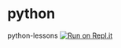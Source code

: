 # python
python-lessons
[![Run on Repl.it](https://repl.it/badge/github/AnatoliiPerfun/python)](https://repl.it/github/AnatoliiPerfun/python)